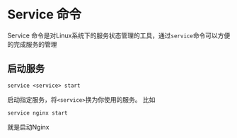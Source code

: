 # Service 命令

Service 命令是对Linux系统下的服务状态管理的工具，通过`service`命令可以方便的完成服务的管理

## 启动服务
```
service <service> start
``` 
启动指定服务，将`<service>`换为你使用的服务。
比如
```
service nginx start
```
就是启动Nginx